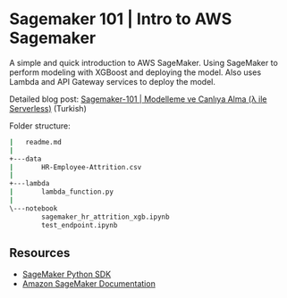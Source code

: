 # Sagemaker 101 | Intro to AWS Sagemaker

A simple and quick introduction to AWS SageMaker. Using SageMaker to perform modeling with XGBoost and deploying the model. Also uses Lambda and API Gateway services to deploy the model.

Detailed blog post: [Sagemaker-101 | Modelleme ve Canlıya Alma (λ ile Serverless)](https://silverstone1903.github.io/posts/2023/12/sagemaker-101/) (Turkish)

Folder structure:
```bash
|   readme.md
|
+---data
|       HR-Employee-Attrition.csv
|
+---lambda
|       lambda_function.py
|
\---notebook
        sagemaker_hr_attrition_xgb.ipynb
        test_endpoint.ipynb
```

## Resources
* [SageMaker Python SDK](https://github.com/aws/sagemaker-python-sdk)
* [Amazon SageMaker Documentation](https://docs.aws.amazon.com/sagemaker/)
